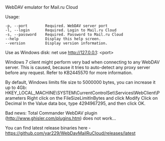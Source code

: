 WebDAV emulator for Mail.ru Cloud

Usage:

	-p, --port        Required. WebDAV server port
	-l, --login       Required. Login to Mail.ru Cloud
	-s, --password    Required. Password to Mail.ru Cloud
	--help            Display this help screen.
	--version         Display version information.


Use as Windows disk:
	net use http://127.0.0.1: &lt;port&gt;

Windows 7 client might perform very bad when connecting to any WebDAV server. This is caused, because it tries to auto-detect any proxy server before any request. Refer to KB2445570 for more information.

By default, Windows limits file size to 5000000 bytes, you can increase it up to 4Gb:
HKEY_LOCAL_MACHINE\SYSTEM\CurrentControlSet\Services\WebClient\Parameters
	Right click on the FileSizeLimitInBytes and click Modify
	Click on Decimal
	In the Value data box, type 4294967295, and then click OK.


Bad news: Total Commander WebDAV plugin (http://www.ghisler.com/plugins.htm) does not work...

You can find latest release binaries here - https://github.com/yar229/WebDavMailRuCloud/releases/latest
